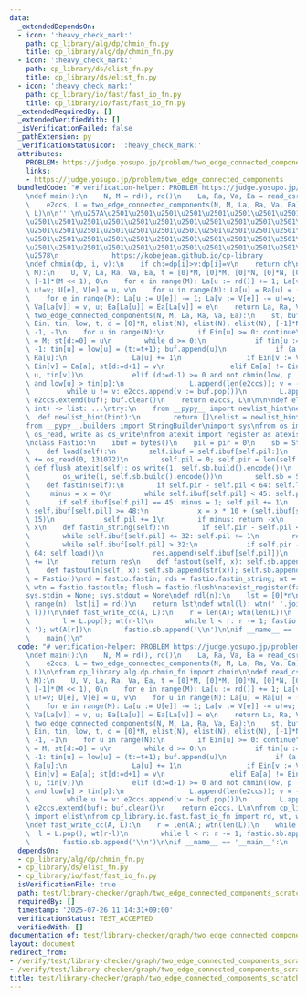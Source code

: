 ```yaml
---
data:
  _extendedDependsOn:
  - icon: ':heavy_check_mark:'
    path: cp_library/alg/dp/chmin_fn.py
    title: cp_library/alg/dp/chmin_fn.py
  - icon: ':heavy_check_mark:'
    path: cp_library/ds/elist_fn.py
    title: cp_library/ds/elist_fn.py
  - icon: ':heavy_check_mark:'
    path: cp_library/io/fast/fast_io_fn.py
    title: cp_library/io/fast/fast_io_fn.py
  _extendedRequiredBy: []
  _extendedVerifiedWith: []
  _isVerificationFailed: false
  _pathExtension: py
  _verificationStatusIcon: ':heavy_check_mark:'
  attributes:
    PROBLEM: https://judge.yosupo.jp/problem/two_edge_connected_components
    links:
    - https://judge.yosupo.jp/problem/two_edge_connected_components
  bundledCode: "# verification-helper: PROBLEM https://judge.yosupo.jp/problem/two_edge_connected_components\n\
    \ndef main():\n    N, M = rd(), rd()\n    La, Ra, Va, Ea = read_csr_graph(N, M)\n\
    \    e2ccs, L = two_edge_connected_components(N, M, La, Ra, Va, Ea)\n    fast_write_cc(e2ccs,\
    \ L)\n\n'''\n\u257A\u2501\u2501\u2501\u2501\u2501\u2501\u2501\u2501\u2501\u2501\
    \u2501\u2501\u2501\u2501\u2501\u2501\u2501\u2501\u2501\u2501\u2501\u2501\u2501\
    \u2501\u2501\u2501\u2501\u2501\u2501\u2501\u2501\u2501\u2501\u2501\u2501\u2501\
    \u2501\u2501\u2501\u2501\u2501\u2501\u2501\u2501\u2501\u2501\u2501\u2501\u2501\
    \u2501\u2501\u2501\u2501\u2501\u2501\u2501\u2501\u2501\u2501\u2501\u2501\u2501\
    \u2578\n             https://kobejean.github.io/cp-library               \n'''\n\
    \ndef chmin(dp, i, v):\n    if ch:=dp[i]>v:dp[i]=v\n    return ch\n\ndef read_csr_graph(N,\
    \ M):\n    U, V, La, Ra, Va, Ea, t = [0]*M, [0]*M, [0]*N, [0]*N, [0]*(M << 1),\
    \ [-1]*(M << 1), 0\n    for e in range(M): La[u := rd()] += 1; La[v := rd()] +=\
    \ u!=v; U[e], V[e] = u, v\n    for u in range(N): La[u] = Ra[u] = (t := t + La[u])\n\
    \    for e in range(M): La[u := U[e]] -= 1; La[v := V[e]] -= u!=v; Va[La[u]],\
    \ Va[La[v]] = v, u; Ea[La[u]] = Ea[La[v]] = e\n    return La, Ra, Va, Ea\n\ndef\
    \ two_edge_connected_components(N, M, La, Ra, Va, Ea):\n    st, buf, e2ccs, L,\
    \ Ein, tin, low, t, d = [0]*N, elist(N), elist(N), elist(N), [-1]*N, [-1]*N, [-1]*N,\
    \ -1, -1\n    for u in range(N):\n        if Ein[u] >= 0: continue\n        Ein[u]\
    \ = M; st[d:=0] = u\n        while d >= 0:\n            if tin[u := st[d]] ==\
    \ -1: tin[u] = low[u] = (t:=t+1); buf.append(u)\n            if (a := La[u]) <\
    \ Ra[u]:\n                La[u] += 1\n                if Ein[v := Va[a]] == -1:\
    \ Ein[v] = Ea[a]; st[d:=d+1] = v\n                elif Ea[a] != Ein[u]: chmin(low,\
    \ u, tin[v])\n            elif (d:=d-1) >= 0 and not chmin(low, p := st[d], low[u])\
    \ and low[u] > tin[p]:\n                L.append(len(e2ccs)); v = -1\n       \
    \         while u != v: e2ccs.append(v := buf.pop())\n        L.append(len(e2ccs));\
    \ e2ccs.extend(buf); buf.clear()\n    return e2ccs, L\n\n\n\ndef elist(est_len:\
    \ int) -> list: ...\ntry:\n    from __pypy__ import newlist_hint\nexcept:\n  \
    \  def newlist_hint(hint):\n        return []\nelist = newlist_hint\n    \n\n\n\
    from __pypy__.builders import StringBuilder\nimport sys\nfrom os import read as\
    \ os_read, write as os_write\nfrom atexit import register as atexist_register\n\
    \nclass Fastio:\n    ibuf = bytes()\n    pil = pir = 0\n    sb = StringBuilder()\n\
    \    def load(self):\n        self.ibuf = self.ibuf[self.pil:]\n        self.ibuf\
    \ += os_read(0, 131072)\n        self.pil = 0; self.pir = len(self.ibuf)\n   \
    \ def flush_atexit(self): os_write(1, self.sb.build().encode())\n    def flush(self):\n\
    \        os_write(1, self.sb.build().encode())\n        self.sb = StringBuilder()\n\
    \    def fastin(self):\n        if self.pir - self.pil < 64: self.load()\n   \
    \     minus = x = 0\n        while self.ibuf[self.pil] < 45: self.pil += 1\n \
    \       if self.ibuf[self.pil] == 45: minus = 1; self.pil += 1\n        while\
    \ self.ibuf[self.pil] >= 48:\n            x = x * 10 + (self.ibuf[self.pil] &\
    \ 15)\n            self.pil += 1\n        if minus: return -x\n        return\
    \ x\n    def fastin_string(self):\n        if self.pir - self.pil < 64: self.load()\n\
    \        while self.ibuf[self.pil] <= 32: self.pil += 1\n        res = bytearray()\n\
    \        while self.ibuf[self.pil] > 32:\n            if self.pir - self.pil <\
    \ 64: self.load()\n            res.append(self.ibuf[self.pil])\n            self.pil\
    \ += 1\n        return res\n    def fastout(self, x): self.sb.append(str(x))\n\
    \    def fastoutln(self, x): self.sb.append(str(x)); self.sb.append('\\n')\nfastio\
    \ = Fastio()\nrd = fastio.fastin; rds = fastio.fastin_string; wt = fastio.fastout;\
    \ wtn = fastio.fastoutln; flush = fastio.flush\natexist_register(fastio.flush_atexit)\n\
    sys.stdin = None; sys.stdout = None\ndef rdl(n):\n    lst = [0]*n\n    for i in\
    \ range(n): lst[i] = rd()\n    return lst\ndef wtnl(l): wtn(' '.join(map(str,\
    \ l)))\n\ndef fast_write_cc(A, L):\n    r = len(A); wtn(len(L))\n    while L:\n\
    \        l = L.pop(); wt(r-l)\n        while l < r: r -= 1; fastio.sb.append('\
    \ '); wt(A[r])\n        fastio.sb.append('\\n')\n\nif __name__ == '__main__':\n\
    \    main()\n"
  code: "# verification-helper: PROBLEM https://judge.yosupo.jp/problem/two_edge_connected_components\n\
    \ndef main():\n    N, M = rd(), rd()\n    La, Ra, Va, Ea = read_csr_graph(N, M)\n\
    \    e2ccs, L = two_edge_connected_components(N, M, La, Ra, Va, Ea)\n    fast_write_cc(e2ccs,\
    \ L)\n\nfrom cp_library.alg.dp.chmin_fn import chmin\n\ndef read_csr_graph(N,\
    \ M):\n    U, V, La, Ra, Va, Ea, t = [0]*M, [0]*M, [0]*N, [0]*N, [0]*(M << 1),\
    \ [-1]*(M << 1), 0\n    for e in range(M): La[u := rd()] += 1; La[v := rd()] +=\
    \ u!=v; U[e], V[e] = u, v\n    for u in range(N): La[u] = Ra[u] = (t := t + La[u])\n\
    \    for e in range(M): La[u := U[e]] -= 1; La[v := V[e]] -= u!=v; Va[La[u]],\
    \ Va[La[v]] = v, u; Ea[La[u]] = Ea[La[v]] = e\n    return La, Ra, Va, Ea\n\ndef\
    \ two_edge_connected_components(N, M, La, Ra, Va, Ea):\n    st, buf, e2ccs, L,\
    \ Ein, tin, low, t, d = [0]*N, elist(N), elist(N), elist(N), [-1]*N, [-1]*N, [-1]*N,\
    \ -1, -1\n    for u in range(N):\n        if Ein[u] >= 0: continue\n        Ein[u]\
    \ = M; st[d:=0] = u\n        while d >= 0:\n            if tin[u := st[d]] ==\
    \ -1: tin[u] = low[u] = (t:=t+1); buf.append(u)\n            if (a := La[u]) <\
    \ Ra[u]:\n                La[u] += 1\n                if Ein[v := Va[a]] == -1:\
    \ Ein[v] = Ea[a]; st[d:=d+1] = v\n                elif Ea[a] != Ein[u]: chmin(low,\
    \ u, tin[v])\n            elif (d:=d-1) >= 0 and not chmin(low, p := st[d], low[u])\
    \ and low[u] > tin[p]:\n                L.append(len(e2ccs)); v = -1\n       \
    \         while u != v: e2ccs.append(v := buf.pop())\n        L.append(len(e2ccs));\
    \ e2ccs.extend(buf); buf.clear()\n    return e2ccs, L\n\nfrom cp_library.ds.elist_fn\
    \ import elist\nfrom cp_library.io.fast.fast_io_fn import rd, wt, wtn, fastio\n\
    \ndef fast_write_cc(A, L):\n    r = len(A); wtn(len(L))\n    while L:\n      \
    \  l = L.pop(); wt(r-l)\n        while l < r: r -= 1; fastio.sb.append(' '); wt(A[r])\n\
    \        fastio.sb.append('\\n')\n\nif __name__ == '__main__':\n    main()\n"
  dependsOn:
  - cp_library/alg/dp/chmin_fn.py
  - cp_library/ds/elist_fn.py
  - cp_library/io/fast/fast_io_fn.py
  isVerificationFile: true
  path: test/library-checker/graph/two_edge_connected_components_scratch.test.py
  requiredBy: []
  timestamp: '2025-07-26 11:14:31+09:00'
  verificationStatus: TEST_ACCEPTED
  verifiedWith: []
documentation_of: test/library-checker/graph/two_edge_connected_components_scratch.test.py
layout: document
redirect_from:
- /verify/test/library-checker/graph/two_edge_connected_components_scratch.test.py
- /verify/test/library-checker/graph/two_edge_connected_components_scratch.test.py.html
title: test/library-checker/graph/two_edge_connected_components_scratch.test.py
---
```

